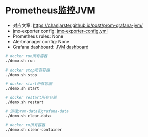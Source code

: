 # Prometheus监控JVM

* 对应文章: https://chanjarster.github.io/post/prom-grafana-jvm/ 
* jmx-exporter config: [jmx-exporter-config.yml](jmx-exporter-config.yml)
* Prometheus rules: None
* Alertmanager config: None
* Grafana dashboard: [JVM dashboard](https://grafana.com/dashboards/8563)


```bash
# docker run所有容器
./demo.sh run

# docker stop所有容器
./demo.sh stop

# docker start所有容器
./demo.sh start

# docker restart所有容器
./demo.sh restart

# 清理prom-data和grafana-data
./demo.sh clear-data

# docker rm所有容器
./demo.sh clear-container
```